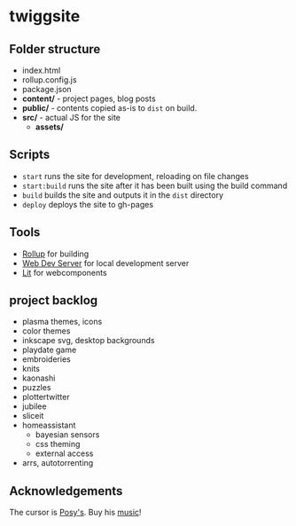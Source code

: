 # twiggsite

## Folder structure

- index.html
- rollup.config.js
- package.json
- **content/** - project pages, blog posts
- **public/** - contents copied as-is to `dist` on build.
- **src/** - actual JS for the site
  - **assets/**

## Scripts

- `start` runs the site for development, reloading on file changes
- `start:build` runs the site after it has been built using the build command
- `build` builds the site and outputs it in the `dist` directory
- `deploy` deploys the site to gh-pages

## Tools

- [Rollup](https://rollupjs.org/) for building
- [Web Dev Server](https://modern-web.dev/docs/dev-server/overview/) for local
  development server
- [Lit](https://lit.dev/) for webcomponents

## project backlog

- plasma themes, icons
- color themes
- inkscape svg, desktop backgrounds
- playdate game
- embroideries
- knits
- kaonashi
- puzzles
- plottertwitter
- jubilee
- sliceit
- homeassistant
  - bayesian sensors
  - css theming
  - external access
- arrs, autotorrenting

## Acknowledgements

The cursor is [Posy's](http://www.michieldb.nl/other/cursors/). Buy his
[music](https://posy.bandcamp.com/)!
